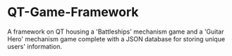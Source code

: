 # QT-Game-Framework
A framework on QT housing a 'Battleships' mechanism game and a 'Guitar Hero' mechanism game complete with a JSON database for storing unique users' information. 
